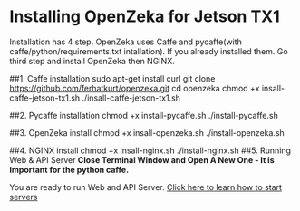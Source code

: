 # Installing OpenZeka for Jetson TX1
Installation has 4 step. OpenZeka uses Caffe and pycaffe(with caffe/python/requirements.txt intallation). If you already installed them. Go third step and install OpenZeka then NGINX.

##1. Caffe installation
    sudo apt-get install curl
    git clone https://github.com/ferhatkurt/openzeka.git
    cd openzeka
    chmod +x insall-caffe-jetson-tx1.sh
    ./insall-caffe-jetson-tx1.sh

##2. Pycaffe installation
    chmod +x install-pycaffe.sh
    ./install-pycaffe.sh

##3. OpenZeka install
    chmod +x insall-openzeka.sh
    ./install-openzeka.sh

##4. NGINX install
    chmod +x insall-nginx.sh
    ./install-nginx.sh
##5. Running Web & API Server
**Close Terminal Window and Open A New One - It is important for the python caffe.**

You are ready to run Web and API Server. [Click here to learn how to start servers](https://github.com/ferhatkurt/openzeka/wiki/Running-Web-and-API-Server)